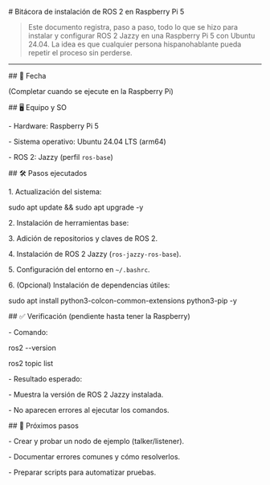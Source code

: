 \# Bitácora de instalación de ROS 2 en Raspberry Pi 5



> Este documento registra, paso a paso, todo lo que se hizo para instalar y configurar ROS 2 Jazzy en una Raspberry Pi 5 con Ubuntu 24.04. La idea es que cualquier persona hispanohablante pueda repetir el proceso sin perderse.



---



\## 📅 Fecha

(Completar cuando se ejecute en la Raspberry Pi)



\## 🖥️ Equipo y SO

\- Hardware: Raspberry Pi 5

\- Sistema operativo: Ubuntu 24.04 LTS (arm64)

\- ROS 2: Jazzy (perfil `ros-base`)



\## 🛠️ Pasos ejecutados



1\. Actualización del sistema:



sudo apt update \&\& sudo apt upgrade -y



2\. Instalación de herramientas base:



3\. Adición de repositorios y claves de ROS 2.

4\. Instalación de ROS 2 Jazzy (`ros-jazzy-ros-base`).

5\. Configuración del entorno en `~/.bashrc`.

6\. (Opcional) Instalación de dependencias útiles:



sudo apt install python3-colcon-common-extensions python3-pip -y



\## ✅ Verificación (pendiente hasta tener la Raspberry)

\- Comando:



ros2 --version

ros2 topic list



\- Resultado esperado:

\- Muestra la versión de ROS 2 Jazzy instalada.

\- No aparecen errores al ejecutar los comandos.



\## 🧩 Próximos pasos

\- Crear y probar un nodo de ejemplo (talker/listener).

\- Documentar errores comunes y cómo resolverlos.

\- Preparar scripts para automatizar pruebas.



